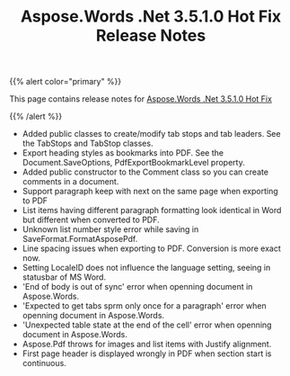 ﻿---
title: Aspose.Words .Net 3.5.1.0 Hot Fix Release Notes
type: docs
weight: 60
url: /net/aspose-words-net-3-5-1-0-hot-fix-release-notes/
---

{{% alert color="primary" %}} 

This page contains release notes for [Aspose.Words .Net 3.5.1.0 Hot Fix](http://www.aspose.com/downloads/words/net/new-releases/aspose.words-.net-3.5.1.0-hot-fix/)

{{% /alert %}} 

- Added public classes to create/modify tab stops and tab leaders. See the TabStops and TabStop classes.
- Export heading styles as bookmarks into PDF. See the Document.SaveOptions, PdfExportBookmarkLevel property.
- Added public constructor to the Comment class so you can create comments in a document.
- Support paragraph keep with next on the same page when exporting to PDF
- List items having different paragraph formatting look identical in Word but different when converted to PDF.
- Unknown list number style error while saving in SaveFormat.FormatAsposePdf.
- Line spacing issues when exporting to PDF. Conversion is more exact now.
- Setting LocaleID does not influence the language setting, seeing in statusbar of MS Word.
- 'End of body is out of sync' error when openning document in Aspose.Words.
- 'Expected to get tabs sprm only once for a paragraph' error when openning document in Aspose.Words.
- 'Unexpected table state at the end of the cell' error when openning document in Aspose.Words.
- Aspose.Pdf throws for images and list items with Justify alignment.
- First page header is displayed wrongly in PDF when section start is continuous.


